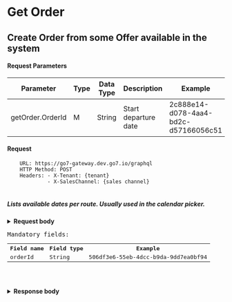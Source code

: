 # Get Order

## Create Order from some Offer available in the system

#### Request Parameters

| Parameter                             | Type | Data Type | Description            | Example                                    |
|---------------------------------------|------|-----------|------------------------|--------------------------------------------|
| getOrder.OrderId                      | M    | String    | Start departure date   | 2c888e14-d078-4aa4-bd2c-d57166056c51       |

#### Request
<pre>
<code class="language-bash">    URL: https://go7-gateway.dev.go7.io/graphql
    HTTP Method: POST
    Headers: - X-Tenant: {tenant}
             - X-SalesChannel: {sales channel}
</code>
</pre>

##### Lists available dates per route. Usually used in the calendar picker.

<details>
  <summary><b>Request body</b></summary>

````graphql
query getOrder($orderId: ID!) {
	order: order(id: $orderId) {
		orderId
		orderStatus
		tenant
		originator {
			originatorId
			officeId
			companyId
		}
		purchasesTotal {
			direction
			taxes {
				taxCode
				name
				total {
					currency
					amount
				}
			}
			fees {
				description
				amount {
					currency
					amount
				}
				feeType
			}
			total {
				amount
				currency
			}
			base {
				amount
				currency
			}
		}
		services {
			rph
			code
			description {
				text
				link
				media {
					uri
					description
				}
			}
			rfic
			rfisc
		}
		items {
			type
			id
			offerId
			offerItemId
			supplier {
				carrierName
			}
			status
			quantity
			price {
				direction
				total {
					amount
					currency
				}
				taxes {
					taxCode
					name
					total {
						currency
						amount
					}
				}
				fees {
					description
					amount {
						currency
						amount
					}
					feeType
				}
				base {
					amount
					currency
				}
				vat {amount currency}
			}
			comment
			... on OrderFlightItem {
				originDestinationRph
				segments
				services
				carrierCode
			}
			... on OrderTrainItem {
				originDestinationRph
				segments
			}
			... on OrderServiceItem {
				serviceRph
			}
			... on OrderInFlightServiceItem {
				serviceRph
			}
			... on SeatOrderItem {
                rowNumber
                columnCode
                serviceRph
                segmentRph
            }
		}
		passengers {
			rph
			rphId
			passengerId
			firstName
			lastName
			paxNameGroup
			paxAge
			paxTitle
			paxPhoneNumber
			paxPhoneCountry
			paxEmail
			genderCode
			type
			address {
				address
				countryCode
				countryName
				city
				postalCode
				street
			}
			documents {
				paxDocType
				paxDocNumber
				paxDocIssuer
				paxDocIssueCountry
				paxDocExpiry
				paxNationality
				paxBirthDate
				placeOfBirth
			}
			careTaker {
				passengerId
			}
		}
		journey {
			rph
			segments {
				rph
				rphId
				numberOfStops
				type
				departure {
					date
					time
					location {
						code
					}
				}
				arrival {
					date
					time
					location {
						code
					}
				}
				... on OrderFlightSegment {
					flightDesignator
				}
				... on OrderTrainSegment {
					trainNumber
				}
			}
		}
		pendingPurchase {
			purchaseId
			timeToLive
			total {
				direction
				taxes {
					taxCode
					name
					total {
						currency
						amount
					}
				}
				fees {
					description
					amount {
						currency
						amount
					}
					feeType
				}
				total {
					amount
					currency
				}
				base {
					amount
					currency
				}
				vat {amount currency}
			}
			transactions {
				transactionId
				status
				amount
				currency
			}
			status
			items {
				type
				price {
					direction
					taxes {
						taxCode
						name
						total {
							currency
							amount
						}
					}
					fees {
						description
						amount {
							currency
							amount
						}
						feeType
					}
					vat {
						amount
						currency
					}
					total {
						amount
						currency
					}
					base {
						amount
						currency
					}
					vat {amount currency}
				}
				associatedBookingReference {
					bookingReference
				}
			}
		}
	}
}
````
</details>

  <pre>
Mandatory fields:
<table><tr><th>Field name</th>
        <th>Field type</th>
        <th>Example</th>
      </tr>
      <tr>
        <td>orderId</td>
        <td>String</td>
        <td>506df3e6-55eb-4dcc-b9da-9dd7ea0bf94</td>
      </tr>
</table>
  </pre>

<details>
  <summary><b>Response body</b></summary>

````graphql
{
	"data": {
		"order": {
			"orderId": "2c888e14-d078-4aa4-bd2c-d57166056c51",
			"orderStatus": "DRAFT",
			"tenant": "polar",
			"originator": null,
			"purchasesTotal": {
				"direction": "PAYMENT",
				"taxes": [],
				"fees": [],
				"total": {
					"amount": "0.00",
					"currency": "USD"
				},
				"base": {
					"amount": "0.00",
					"currency": "USD"
				}
			},
			"services": [],
			"items": [
				{
					"type": "FLIGHT",
					"id": "4d594cee-9f08-4063-bdbc-9d2ddc8e3ea9",
					"offerId": "395feee0-ce6c-491b-9644-b2c120d868d3",
					"offerItemId": "b5a2dfbb-2c1b-414e-a5f4-8ce5b46fe1a6:da821e5c-eba1-4c97-9240-620548aff8ae",
					"supplier": null,
					"status": "ADDED",
					"quantity": 1,
					"price": {
						"direction": "PAYMENT",
						"total": {
							"amount": "430.00",
							"currency": "USD"
						},
						"taxes": [
							{
								"taxCode": "TAX 1",
								"name": "TAX 1",
								"total": {
									"currency": "USD",
									"amount": "30.00"
								}
							}
						],
						"fees": [],
						"base": {
							"amount": "400.00",
							"currency": "USD"
						}
					},
					"passenger": "PAX1",
					"comment": null,
					"originDestinationRph": "OD1",
					"segments": [
						"SEG1"
					],
					"services": [],
					"carrierCode": "PLR"
				}
			],
			"passengers": [
				{
					"rph": "PAX1",
					"passengerId": "b7159ade-450b-4696-82b1-eccbdaff75a9",
					"firstName": null,
					"lastName": null,
					"paxNameGroup": null,
					"paxAge": null,
					"paxTitle": null,
					"paxPhoneNumber": null,
					"paxPhoneCountry": null,
					"paxEmail": null,
					"genderCode": null,
					"type": "ADULT",
					"address": null,
					"documents": [],
					"careTaker": null
				}
			],
			"journey": [
				{
					"rph": "OD1",
					"segments": [
						{
							"rph": "SEG1",
							"type": "FLIGHT",
							"departure": {
								"date": "2025-03-05",
								"time": "01:55:00",
								"location": {
									"code": "JFK"
								}
							},
							"arrival": {
								"date": "2025-03-05",
								"time": "20:00:00",
								"location": {
									"code": "TLV"
								}
							},
							"flightDesignator": "PL0002"
						}
					]
				}
			],
			"pendingPurchase": {
				"purchaseId": "391571d5-60b3-4fc9-9ea7-9a3262a3481b",
				"total": {
					"direction": "PAYMENT",
					"taxes": [
						{
							"taxCode": "TAX 1",
							"name": "TAX 1",
							"total": {
								"currency": "USD",
								"amount": "30.00"
							}
						}
					],
					"fees": [],
					"total": {
						"amount": "430.00",
						"currency": "USD"
					},
					"vat": {
						"amount": "0.00",
						"currency": "USD"
					},
					"base": {
						"amount": "400.00",
						"currency": "USD"
					}
				},
				"transactions": [],
				"status": "ADDED",
				"items": [
					{
						"type": "FLIGHT",
						"price": {
							"direction": "PAYMENT",
							"taxes": [
								{
									"taxCode": "TAX 1",
									"name": "TAX 1",
									"total": {
										"currency": "USD",
										"amount": "30.00"
									}
								}
							],
							"fees": [],
							"total": {
								"amount": "430.00",
								"currency": "USD"
							},
							"vat": {
								"amount": "0.00",
								"currency": "USD"
							},
							"base": {
								"amount": "400.00",
								"currency": "USD"
							}
						},
						"associatedBookingReference": {
							"bookingReference": "59561402"
						}
					}
				]
			}
		}
	}
}
````
</details>
